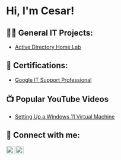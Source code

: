 <h1>Hi, I'm Cesar!

<h2>👨‍💻 General IT Projects:</h2>

  - [Active Directory Home Lab](https://github.com/CeezTheITGuy/ActiveDirectoryLab)

<h2>📄 Certifications:</h2>

  - [Google IT Support Professional](https://coursera.org/share/378fa7acbe44f9583d4d1218541338b8)

<h2>📺 Popular YouTube Videos</h2>

- [Setting Up a Windows 11 Virtual Machine](https://www.youtube.com/watch?v=a83ASGn_V_s)

<h2> 🤳 Connect with me:</h2>

[<img align="left" alt="JoshMadakor | YouTube" width="22px" src="https://cdn.jsdelivr.net/npm/simple-icons@v3/icons/youtube.svg" />][youtube]
[<img align="left" alt="JoshMadakor | LinkedIn" width="22px" src="https://cdn.jsdelivr.net/npm/simple-icons@v3/icons/linkedin.svg" />][linkedin]

[youtube]: https://www.youtube.com/channel/UCvch0qtfn8YtxqJXJdSAHAA
[linkedin]: https://www.linkedin.com/in/cfuentes2001/

<!--
**CeezTheITGuy/CeezTheITGuy** is a ✨ _special_ ✨ repository because its `README.md` (this file) appears on your GitHub profile.

Here are some ideas to get you started:

- 🔭 I’m currently working on ...
- 🌱 I’m currently learning ...
- 👯 I’m looking to collaborate on ...
- 🤔 I’m looking for help with ...
- 💬 Ask me about ...
- 📫 How to reach me: ...
- 😄 Pronouns: ...
- ⚡ Fun fact: ...
-->
